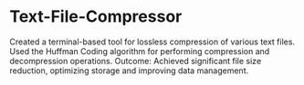 # Text-File-Compressor
Created a terminal-based tool for lossless compression of various text files. Used the Huffman Coding algorithm for performing compression and decompression operations. Outcome: Achieved significant file size reduction, optimizing storage and improving data management.
